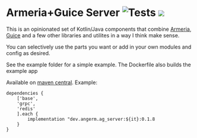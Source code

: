 # Armeria+Guice Server ![Tests](https://github.com/AngerM/ag_server/actions/workflows/cd.yml/badge.svg) <a href="https://search.maven.org/search?q=g:dev.angerm.ag_server"><img src="https://img.shields.io/maven-central/v/dev.angerm.ag_server/base.svg?label=version" /></a>


This is an opinionated set of Kotlin/Java components that combine [Armeria](https://armeria.dev/), [Guice](https://github.com/google/guice) and a few other libraries and utilites in a way I think make sense.

You can selectively use the parts you want or add in your own modules and config as desired.

See the example folder for a simple example. The Dockerfile also builds the example app

Available on [maven central](https://search.maven.org/search?q=g:dev.angerm.ag_server). Example:
```
dependencies {
    ['base',
    'grpc',
    'redis'
    ].each {
        implementation "dev.angerm.ag_server:${it}:0.1.8
    }
}
```
